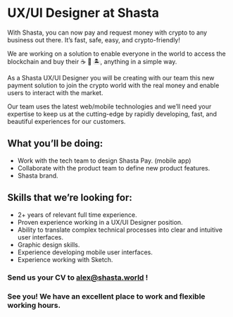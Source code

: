 # UX/UI Designer at Shasta

With Shasta, you can now pay and request money with crypto to any business out there. It’s fast, safe, easy, and crypto-friendly!

We are working on a solution to enable everyone in the world to access the blockchain and buy their ☕️ 🎸 🏝, anything in a simple way.

As a Shasta UX/UI Designer you will be creating with our team this new payment solution to join the crypto world with the real money and enable users to interact with the market.

Our team uses the latest web/mobile technologies and we’ll need your expertise to keep us at the cutting-edge by rapidly developing, fast, and beautiful experiences for our customers.

## What you’ll be doing:

- Work with the tech team to design Shasta Pay. (mobile app)
- Collaborate with the product team to define new product features.
- Shasta brand.


## Skills that we’re looking for:

- 2+ years of relevant full time experience.
- Proven experience working in a UX/UI Designer position.
- Ability to translate complex technical processes into clear and intuitive user interfaces.
- Graphic design skills.
- Experience developing mobile user interfaces.
- Experience working with Sketch.

### Send us your CV to alex@shasta.world !
### See you! We have an excellent place to work and flexible working hours.
